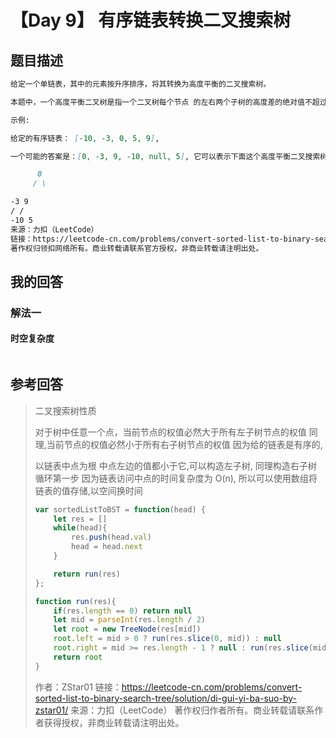 # 【Day 9】 有序链表转换二叉搜索树

## 题目描述

```markdown
给定一个单链表，其中的元素按升序排序，将其转换为高度平衡的二叉搜索树。

本题中，一个高度平衡二叉树是指一个二叉树每个节点 的左右两个子树的高度差的绝对值不超过 1。

示例:

给定的有序链表： [-10, -3, 0, 5, 9],

一个可能的答案是：[0, -3, 9, -10, null, 5], 它可以表示下面这个高度平衡二叉搜索树：

      0
     / \

-3 9
/ /
-10 5  
来源：力扣（LeetCode）
链接：https://leetcode-cn.com/problems/convert-sorted-list-to-binary-search-tree
著作权归领扣网络所有。商业转载请联系官方授权，非商业转载请注明出处。
```

## 我的回答

### 解法一

#### 时空复杂度

```JavaScript

```

## 参考回答

> 二叉搜索树性质
>
> 对于树中任意一个点，当前节点的权值必然大于所有左子树节点的权值
> 同理,当前节点的权值必然小于所有右子树节点的权值
> 因为给的链表是有序的,
>
> 以链表中点为根
> 中点左边的值都小于它,可以构造左子树,
> 同理构造右子树
> 循环第一步
> 因为链表访问中点的时间复杂度为 O(n),
> 所以可以使用数组将链表的值存储,以空间换时间
>
> ```JavaScript
> var sortedListToBST = function(head) {
>     let res = []
>     while(head){
>         res.push(head.val)
>         head = head.next
>     }
>
>     return run(res)
> };
>
> function run(res){
>     if(res.length == 0) return null
>     let mid = parseInt(res.length / 2)
>     let root = new TreeNode(res[mid])
>     root.left = mid > 0 ? run(res.slice(0, mid)) : null
>     root.right = mid >= res.length - 1 ? null : run(res.slice(mid + 1))
>     return root
> }
> ```
>
> 作者：ZStar01
> 链接：https://leetcode-cn.com/problems/convert-sorted-list-to-binary-search-tree/solution/di-gui-yi-ba-suo-by-zstar01/
> 来源：力扣（LeetCode）
> 著作权归作者所有。商业转载请联系作者获得授权，非商业转载请注明出处。
